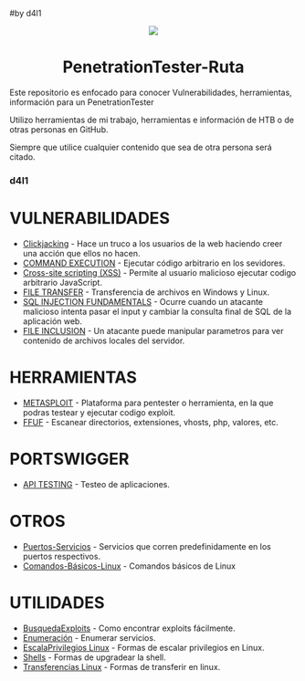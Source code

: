 #by d4l1

<p align="center"><img src="https://github.com/D4l1-web/PenetrationTester-Ruta/assets/79869523/bd072136-150b-4f3e-a380-2ed891b45e11"></p>

<h1 align="center">PenetrationTester-Ruta</h1>

Este repositorio es enfocado para conocer Vulnerabilidades, herramientas, información para un PenetrationTester

Utilizo herramientas de mi trabajo, herramientas e información de HTB o de otras personas en GitHub.

Siempre que utilice cualquier contenido que sea de otra persona será citado.

### d4l1

# VULNERABILIDADES

- [Clickjacking](https://github.com/D4l1-web/PenetrationTester-Ruta/blob/main/Vulnerabilidades/Clickjacking.md) - Hace un truco a los usuarios de la web haciendo creer una acción que ellos no hacen.
- [COMMAND EXECUTION](https://github.com/D4l1-web/PenetrationTester-Ruta/blob/main/Vulnerabilidades/Command_Execution.md) - Ejecutar código arbitrario en los sevidores.
- [Cross-site scripting (XSS)](https://github.com/D4l1-web/PenetrationTester-Ruta/blob/main/Vulnerabilidades/Cross-Site%20Scripting.md) - Permite al usuario malicioso ejecutar codigo arbitrario JavaScript.
- [FILE TRANSFER](https://github.com/D4l1-web/PenetrationTester-Ruta/blob/main/Vulnerabilidades/File-Transfer.md) - Transferencia de archivos en Windows y Linux.
- [SQL INJECTION FUNDAMENTALS](https://github.com/D4l1-web/PenetrationTester-Ruta/blob/main/Vulnerabilidades/Fundamentos_SQL_Injection.md) - Ocurre cuando un atacante malicioso intenta pasar el input y cambiar la consulta final de SQL de la aplicación web.
- [FILE INCLUSION](https://github.com/D4l1-web/PenetrationTester-Ruta/blob/main/Vulnerabilidades/FILE%20INCLUSION.md) - Un atacante puede manipular  parametros para ver contenido de archivos locales del servidor.

# HERRAMIENTAS

- [METASPLOIT](https://github.com/D4l1-web/PenetrationTester-Ruta/blob/main/Herramientas/Metasploit.md) - Plataforma para pentester o herramienta, en la que podras testear y ejecutar codigo exploit.
- [FFUF](https://github.com/D4l1-web/PenetrationTester-Ruta/blob/main/Herramientas/FFUF.md) - Escanear directorios, extensiones, vhosts, php, valores, etc.

# PORTSWIGGER

- [API TESTING](https://github.com/D4l1-web/PenetrationTester-Ruta/blob/main/Portswigger/API%20testing.md) - Testeo de aplicaciones.

# OTROS

- [Puertos-Servicios](https://github.com/D4l1-web/PenetrationTester-Ruta/blob/main/Puertos_Servicios.md) - Servicios que corren predefinidamente en los puertos respectivos.
- [Comandos-Básicos-Linux](https://github.com/D4l1-web/PenetrationTester-Ruta/blob/main/Comandos-Básicos-linux.md) - Comandos básicos de Linux

# UTILIDADES

- [BusquedaExploits](https://github.com/D4l1-web/PenetrationTester-Ruta/blob/main/Utilidades/BusquedaExploit) - Como encontrar exploits fácilmente.
- [Enumeración](https://github.com/D4l1-web/PenetrationTester-Ruta/blob/main/Utilidades/Enumeracion) - Enumerar servicios.
- [EscalaPrivilegios Linux](https://github.com/D4l1-web/PenetrationTester-Ruta/blob/main/Utilidades/EscalaPrivilegiosLinux) - Formas de escalar privilegios en Linux.
- [Shells](https://github.com/D4l1-web/PenetrationTester-Ruta/blob/main/Utilidades/Shells) - Formas de upgradear la shell.
- [Transferencias Linux](https://github.com/D4l1-web/PenetrationTester-Ruta/blob/main/Utilidades/TransferenciaLinux) - Formas de transferir en linux.

